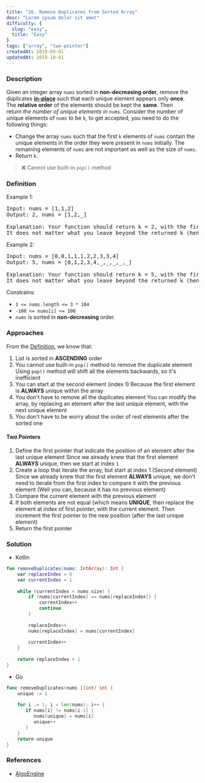 ```yaml
---
title: "26. Remove Duplicates from Sorted Array"
desc: "Lorem ipsum dolor sit amet"
difficulty: {
  slug: "easy",
  title: "Easy"
}
tags: ["array", "two-pointer"]
createdAt: 2019-09-01
updatedAt: 2019-10-01
---
```

### Description
Given an integer array `nums` sorted in **non-decreasing order**, remove the duplicates [**in-place**](https://en.wikipedia.org/wiki/In-place_algorithm) such that each unique element appears only **once**. The **relative order** of the elements should be kept the **same**. Then return _the number of unique elements in_ `nums`.
Consider the number of unique elements of `nums` to be `k`, to get accepted, you need to do the following things:
-  Change the array `nums` such that the first `k` elements of `nums` contain the unique elements in the order they were present in `nums` initially. The remaining elements of `nums` are not important as well as the size of `nums`.
- Return `k`.

> ❌ Cannot use built-in `pop()` method
### Definition
Example 1:
<pre>
Input: nums = [1,1,2]
Output: 2, nums = [1,2,_]

Explanation: Your function should return k = 2, with the first two elements of nums being 1 and 2 respectively.
It does not matter what you leave beyond the returned k (hence they are underscores).
</pre>

Example 2:
<pre>
Input: nums = [0,0,1,1,1,2,2,3,3,4]
Output: 5, nums = [0,1,2,3,4,_,_,_,_,_]

Explanation: Your function should return k = 5, with the first five elements of nums being 0, 1, 2, 3, and 4 respectively.
It does not matter what you leave beyond the returned k (hence they are underscores).
</pre>

Constrains:
-  `1 <= nums.length <= 3 * 104`
- `-100 <= nums[i] <= 100`
- `nums` is sorted in **non-decreasing** order.

### Approaches
From the [Definition](#definition), we know that:
1. List is sorted in **ASCENDING** order
2. You cannot use built-in `pop()` method to remove the duplicate element
	Using `pop()` method will shift all the elements backwards, so it's inefficient
3. You can start at the second element (index 1)
	Because the first element is **ALWAYS** unique within the array
4. You don't have to remove all the duplicates element
	You can modify the array, by replacing an element after the last unique element, with the next unique element
5. You don't have to be worry about the order of rest elements after the sorted one

#### Two Pointers
1. Define the first pointer that indicate the position of an element after the last unique element
	Since we already knew that the first element **ALWAYS** unique, then we start at index `1`
2. Create a loop that iterate the array, but start at index 1 (Second element)
	Since we already knew that the first element **ALWAYS** unique, we don't need to iterate from the first index to compare it with the previous element (Well you can, because it has no previous element)
3. Compare the current element with the previous element
4. If both elements are not equal (which means **UNIQUE**, then replace the element at index of first pointer, with the current element. Then increment the first pointer to the new position (after the last unique element)
5. Return the first pointer

### Solution
- Kotlin
```kotlin
fun removeDuplicates(nums: IntArray): Int {  
    var replaceIndex = 0  
    var currentIndex = 1  
  
    while (currentIndex < nums.size) {  
	    if (nums[currentIndex] == nums[replaceIndex]) {  
            currentIndex++  
            continue  
        }  
  
        replaceIndex++  
        nums[replaceIndex] = nums[currentIndex]  
  
        currentIndex++  
    }  
  
    return replaceIndex + 1  
}
```
- Go
```go
func removeDuplicates(nums []int) int {  
    unique := 1  
  
    for i := 1; i < len(nums); i++ {  
       if nums[i] != nums[i-1] {  
          nums[unique] = nums[i]  
          unique++  
       }  
    }  
    return unique  
}
```
### References
- [AlgoEngine](https://www.youtube.com/watch?v=oMr9lehS7Us)